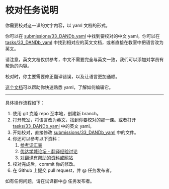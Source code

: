 # 校对任务说明

你需要校对这一课的文字内容，以 yaml 文档的形式。

你可以在 [submissions/33_DANDb_yaml](/submissions/33_DANDb_yaml) 中找到要校对的中文 yaml。你可以在 [tasks/33_DANDb_yaml](/tasks/33_DANDb_yaml) 中找到相对应的英文文档，或者直接在教室中把语言改为英文。



请注意，英文文档仅供参考，中文不需要完全与英文一致，我们可以添加对学员有帮助的内容。

校对时，你主要需要修正翻译错误，以及让语言更加通顺。

[这个文档](https://gdgdocs.org/document/d/1UrAfW1EY3eaFh4b8LMevqpXL-BR-uuhEiX_fc-FOPLs/pub?embedded=true)可以帮助你快速熟悉 yaml，了解如何编辑它。



----



具体操作流程如下：

1. 使用 git 克隆 repo 至本地，创建新 branch。
2. 打开教室，将语言改为英文，找到你要校对的那一课。或者打开  [tasks/33_DANDb_yaml](/tasks/33_DANDb_yaml) 中的英文 yaml。
3. 开始校对，直接修改 [submissions/33_DANDb_yaml](/submissions/33_DANDb_yaml) 中的文件。
4. 你还可以参考以下资料：
    1. [参考词汇表](https://docs.google.com/spreadsheets/d/1u5Nf9IEqfRR2EI4Q695KhH4dySIr9yF6rP2lTGrZKjg/edit?usp=sharing)
    2. [优达学城论坛 - 翻译经验讨论](https://discussions.youdaxue.com/c/translation/69-category)
    3. [对翻译有帮助的资料或网站](https://discussions.youdaxue.com/t/topic/3007)
5. 校对完成后，commit 你的修改。
6. 在 Github 上提交 pull request，并 @ 任务发布者。




如有任何问题，请在试译群中@ 任务发布者。